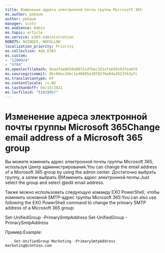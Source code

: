 ```yaml
---
title: Изменение адреса электронной почты группы Microsoft 365
ms.author: pebaum
author: pebaum
manager: scotv
ms.audience: Admin
ms.topic: article
ms.service: o365-administration
ROBOTS: NOINDEX, NOFOLLOW
localization_priority: Priority
ms.collection: Adm_O365
ms.custom:
- "1200024"
- "4704"
ms.openlocfilehash: 8eaafae8650a8072cdfbec281afe6d5e93fea655
ms.sourcegitcommit: 8bc60ec34bc1e40685e3976576e04a2623f63a7c
ms.translationtype: HT
ms.contentlocale: ru-RU
ms.lasthandoff: 04/15/2021
ms.locfileid: "51819057"
---
```

# <a name="change-email-address-of-a-microsoft-365-group"></a><span data-ttu-id="70f92-102">Изменение адреса электронной почты группы Microsoft 365</span><span class="sxs-lookup"><span data-stu-id="70f92-102">Change email address of a Microsoft 365 group</span></span>

<span data-ttu-id="70f92-103">Вы можете изменить адрес электронной почты группы Microsoft 365, используя Центр администрирования.</span><span class="sxs-lookup"><span data-stu-id="70f92-103">You can change the email address of a Microsoft 365 group by using the admin center.</span></span> <span data-ttu-id="70f92-104">Достаточно выбрать группу, а затем выбрать @Изменить адрес электронной почты.</span><span class="sxs-lookup"><span data-stu-id="70f92-104">Just select the group and select @edit email address.</span></span>

<span data-ttu-id="70f92-105">Также можно использовать следующую команду EXO PowerShell, чтобы изменить основной SMTP-адрес группы Microsoft 365:</span><span class="sxs-lookup"><span data-stu-id="70f92-105">You can also use following the EXO PowerShell command to change the primary SMTP address of a Microsoft 365 group:</span></span>

<span data-ttu-id="70f92-106">Set-UnifiedGroup <Group Name> -PrimarySmtpAddress <new SMTP Address></span><span class="sxs-lookup"><span data-stu-id="70f92-106">Set-UnifiedGroup <Group Name> -PrimarySmtpAddress <new SMTP Address></span></span>

<span data-ttu-id="70f92-107">Пример:</span><span class="sxs-lookup"><span data-stu-id="70f92-107">Example:</span></span>

```
    Set-UnifiedGroup Marketing -PrimarySmtpAddress marketing@contoso.com
```
